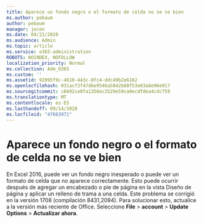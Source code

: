 ```yaml
---
title: Aparece un fondo negro o el formato de celda no se ve bien
ms.author: pebaum
author: pebaum
manager: jecon
ms.date: 04/21/2020
ms.audience: Admin
ms.topic: article
ms.service: o365-administration
ROBOTS: NOINDEX, NOFOLLOW
localization_priority: Normal
ms.collection: Adm_O365
ms.custom: ''
ms.assetid: 92095f9c-4610-443c-8fc4-ddc49b2e6162
ms.openlocfilehash: 031acf2f47dbe9546a5042b88f53e03a8e96e917
ms.sourcegitcommit: c6692ce0fa1358ec3529e59ca0ecdfdea4cdc759
ms.translationtype: MT
ms.contentlocale: es-ES
ms.lasthandoff: 09/14/2020
ms.locfileid: "47663971"
---
```

# <a name="a-black-background-appears-or-cell-formatting-doesnt-look-right"></a>Aparece un fondo negro o el formato de celda no se ve bien

En Excel 2016, puede ver un fondo negro inesperado o puede ver un formato de celda que no aparece correctamente. Esto puede ocurrir después de agregar un encabezado o pie de página en la vista Diseño de página y aplicar un relleno de trama a una celda. Este problema se corrigió en la versión 1708 (compilación 8431,2094). Para solucionar esto, actualice a la versión más reciente de Office. Seleccione **File** \> **account** \> **Update Options** \> **Actualizar ahora**.
  


